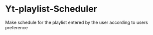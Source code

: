 # Yt-playlist-Scheduler
Make schedule for the playlist entered by the user according to users preference
